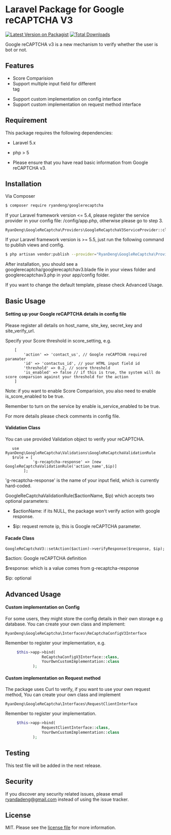 # Laravel Package for Google reCAPTCHA V3

[![Latest Version on Packagist][ico-version]][link-packagist]
[![Total Downloads][ico-downloads]][link-downloads]

Google reCAPTCHA v3 is a new mechanism to verify whether the user is bot or not.

## Features

- Score Comparision
- Support multiple input field for different <form> tag
- Support custom implementation on config interface
- Support custom implementation on request method interface 

## Requirement

This package requires the following dependencies:

- Laravel 5.x

- php > 5

- Please ensure that you have read basic information from Google reCAPTCHA v3.

## Installation


Via Composer

``` sh
$ composer require ryandeng/googlerecaptcha
```

If your Laravel framework version <= 5.4, please register the service provider in your config file: /config/app.php, otherwise please go to step 3.

```
RyanDeng\GoogleReCaptcha\Providers\GoogleReCaptchaV3ServiceProvider::class
```

If your Laravel framework version is >= 5.5, just run the following command to publish views and config.
```sh 
$ php artisan vendor:publish --provider="RyanDeng\GoogleReCaptcha\Providers\GoogleReCaptchaV3ServiceProvider"
```

After installation, you should see a googlerecaptcha/googlerecaptchav3.blade file in your views folder and googlerecaptchav3.php in your app/config folder.

If you want to change the default template, please check Advanced Usage.


## Basic Usage
#### Setting up your Google reCAPTCHA details in config file

Please register all details on host_name, site_key, secret_key and site_verify_url.

Specify your Score threshold in score_setting, e.g.

        [
            'action' => 'contact_us', // Google reCAPTCHA required paramater
            'id' => 'contactus_id', // your HTML input field id
            'threshold' => 0.2, // score threshold
            'is_enabled' => false // if this is true, the system will do score comparsion against your threshold for the action
        ]
        
Note: if you want to enable Score Comparision, you also need to enable is_score_enabled to be true.

Remember to turn on the service by enable is_service_enabled to be true.

For more details please check comments in config file. 
        
#### Validation Class
   
   You can use provided Validation object to verify your reCAPTCHA.
      
```
   use RyanDeng\GoogleReCaptcha\Validations\GoogleReCaptchaValidationRule
   $rule = [
            'g-recaptcha-response' => [new GoogleReCaptchaValidationRule('action_name',$ip)]
        ];
```

   'g-recaptcha-response' is the name of your input field, which is currently hard-coded.
   
   GoogleReCaptchaValidationRule($actionName, $ip) which accepts two optional parameters:
   -  $actionName: if its NULL, the package won't verify action with google response.
   
   -  $ip: request remote ip, this is Google reCAPTCHA parameter.
   

#### Facade Class


```
GoogleReCaptchaV3::setAction($action)->verifyResponse($response, $ip);
```

$action: Google reCAPTCHA definition

$response: which is a value comes from g-recaptcha-response

$ip: optional

## Advanced Usage

#### Custom implementation on Config
    
For some users, they might store the config details in their own storage e.g database. You can create your own class and implement:

```
RyanDeng\GoogleReCaptcha\Interfaces\ReCaptchaConfigV3Interface
```

Remember to register your implementation, e.g.

``` php
     $this->app->bind(
                ReCaptchaConfigV3Interface::class,
                YourOwnCustomImplementation::class
            );
```

#### Custom implementation on Request method

The package uses Curl to verify, if you want to use your own request method, You can create your own class and implement 
```
RyanDeng\GoogleReCaptcha\Interfaces\RequestClientInterface
```

Remember to register your implementation.
``` php
     $this->app->bind(
                RequestClientInterface::class,
                YourOwnCustomImplementation::class
            );
```
## Testing

This test file will be added in the next release.


## Security

If you discover any security related issues, please email ryandadeng@gmail.com instead of using the issue tracker.


## License

MIT. Please see the [license file](license.md) for more information.

[ico-version]: https://img.shields.io/packagist/v/ryandeng/googlerecaptcha.svg?style=flat-square
[ico-downloads]: https://img.shields.io/packagist/dt/ryandeng/googlerecaptcha.svg?style=flat-square
[ico-travis]: https://img.shields.io/travis/ryandeng/googlerecaptcha/master.svg?style=flat-square
[ico-styleci]: https://styleci.io/repos/12345678/shield

[link-packagist]: https://packagist.org/packages/ryandeng/googlerecaptcha
[link-downloads]: https://packagist.org/packages/ryandeng/googlerecaptcha
[link-author]: https://github.com/ryandadeng

